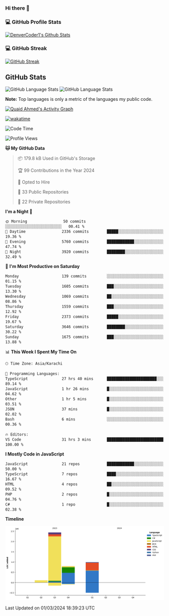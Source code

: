 ### Hi there 👋

<!--
**Quaid5050/Quaid5050** is a ✨ _special_ ✨ repository because its `README.md` (this file) appears on your GitHub profile.

Here are some ideas to get you started:

- 🔭 I’m currently working on ...
- 🌱 I’m currently learning ...
- 👯 I’m looking to collaborate on ...
- 🤔 I’m looking for help with ...
- 💬 Ask me about ...
- 📫 How to reach me: ...
- 😄 Pronouns: ...
- ⚡ Fun fact: ...
-->


<h3>💻 GitHub Profile Stats</h3>

  <!-- https://github.com/quaid5050/github-readme-stats -->

  <a href="https://github.com/quaid5050/github-readme-stats"><img alt="DenverCoder1's Github Stats" src="https://denvercoder1-github-readme-stats.vercel.app/api/?username=Quaid5050&show_icons=true&include_all_commits=true&count_private=true&theme=react&hide_border=true&bg_color=1F222E&title_color=F85D7F&icon_color=F8D866" height="192px"/></a>

<h3>💻 GitHub Streak </h3>

[![GitHub Streak](https://streak-stats.demolab.com/?user=Quaid5050&theme=dark)](https://git.io/streak-stats)


## GitHub Stats
![GitHub Language Stats](https://api.githubtrends.io/user/svg/Quaid5050/repos?time_range=one_year&include_private=True&group=other&loc_metric=changed&theme=dark)
![GitHub Language Stats](https://api.githubtrends.io/user/svg/Quaid5050/langs?time_range=one_year&include_private=True&loc_metric=changed&theme=dark)



  <b>Note:</b> Top languages is only a metric of the languages my public code.
  
  <!-- https://github.com/ashutosh00710/github-readme-activity-graph -->

  <a href="https://github.com/ashutosh00710/github-readme-activity-graph"><img alt="Quaid Ahmed's Activity Graph" src="https://github-readme-activity-graph.vercel.app/graph/?username=Quaid5050&bg_color=1F222E&color=F8D866&line=F85D7F&point=FFFFFF&hide_border=true" /></a>

[![wakatime](https://wakatime.com/badge/user/018dd26f-4503-4546-a6bc-5b5e5947c74e/project/018dd279-ff19-4614-88a7-b426dbd12b3f.svg)](https://wakatime.com/badge/user/018dd26f-4503-4546-a6bc-5b5e5947c74e/project/018dd279-ff19-4614-88a7-b426dbd12b3f) 
<!--START_SECTION:waka-->
![Code Time](http://img.shields.io/badge/Code%20Time-37%20hrs%2052%20mins-blue)

![Profile Views](http://img.shields.io/badge/Profile%20Views-320-blue)

**🐱 My GitHub Data** 

> 📦 179.8 kB Used in GitHub's Storage 
 > 
> 🏆 99 Contributions in the Year 2024
 > 
> 💼 Opted to Hire
 > 
> 📜 33 Public Repositories 
 > 
> 🔑 22 Private Repositories 
 > 
**I'm a Night 🦉** 

```text
🌞 Morning                50 commits          ░░░░░░░░░░░░░░░░░░░░░░░░░   00.41 % 
🌆 Daytime                2336 commits        █████░░░░░░░░░░░░░░░░░░░░   19.36 % 
🌃 Evening                5760 commits        ████████████░░░░░░░░░░░░░   47.74 % 
🌙 Night                  3920 commits        ████████░░░░░░░░░░░░░░░░░   32.49 % 
```
📅 **I'm Most Productive on Saturday** 

```text
Monday                   139 commits         ░░░░░░░░░░░░░░░░░░░░░░░░░   01.15 % 
Tuesday                  1605 commits        ███░░░░░░░░░░░░░░░░░░░░░░   13.30 % 
Wednesday                1069 commits        ██░░░░░░░░░░░░░░░░░░░░░░░   08.86 % 
Thursday                 1559 commits        ███░░░░░░░░░░░░░░░░░░░░░░   12.92 % 
Friday                   2373 commits        █████░░░░░░░░░░░░░░░░░░░░   19.67 % 
Saturday                 3646 commits        ████████░░░░░░░░░░░░░░░░░   30.22 % 
Sunday                   1675 commits        ███░░░░░░░░░░░░░░░░░░░░░░   13.88 % 
```


📊 **This Week I Spent My Time On** 

```text
🕑︎ Time Zone: Asia/Karachi

💬 Programming Languages: 
TypeScript               27 hrs 40 mins      ██████████████████████░░░   89.14 % 
JavaScript               1 hr 26 mins        █░░░░░░░░░░░░░░░░░░░░░░░░   04.62 % 
Other                    1 hr 5 mins         █░░░░░░░░░░░░░░░░░░░░░░░░   03.51 % 
JSON                     37 mins             █░░░░░░░░░░░░░░░░░░░░░░░░   02.02 % 
Bash                     6 mins              ░░░░░░░░░░░░░░░░░░░░░░░░░   00.36 % 

🔥 Editors: 
VS Code                  31 hrs 3 mins       █████████████████████████   100.00 % 
```

**I Mostly Code in JavaScript** 

```text
JavaScript               21 repos            ████████████░░░░░░░░░░░░░   50.00 % 
TypeScript               7 repos             ████░░░░░░░░░░░░░░░░░░░░░   16.67 % 
HTML                     4 repos             ██░░░░░░░░░░░░░░░░░░░░░░░   09.52 % 
PHP                      2 repos             █░░░░░░░░░░░░░░░░░░░░░░░░   04.76 % 
C#                       1 repo              █░░░░░░░░░░░░░░░░░░░░░░░░   02.38 % 
```



**Timeline**

![Lines of Code chart](https://raw.githubusercontent.com/Quaid5050/Quaid5050/main/assets/bar_graph.png)


 Last Updated on 01/03/2024 18:39:23 UTC
<!--END_SECTION:waka-->
